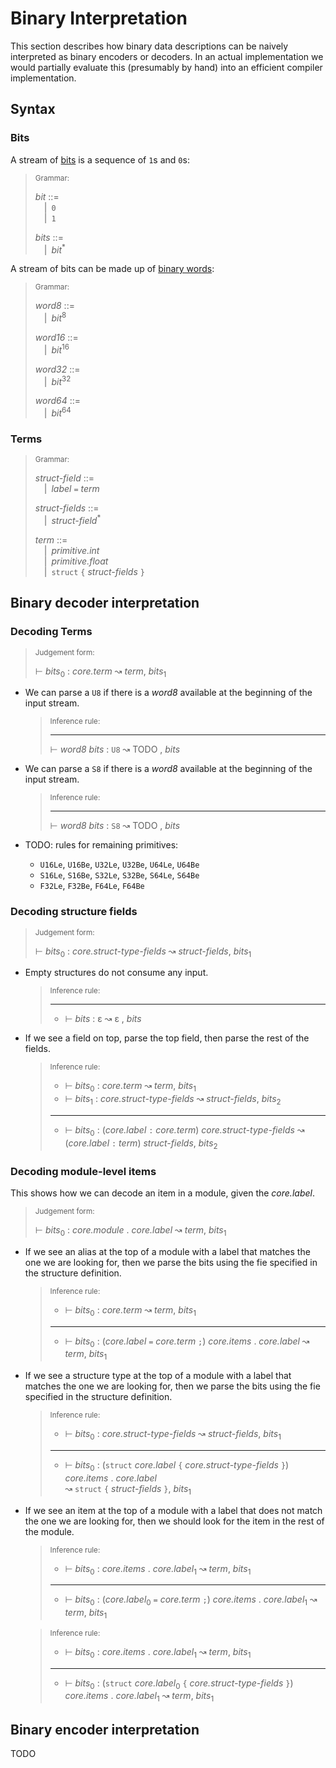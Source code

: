 # Binary Interpretation

This section describes how binary data descriptions can be naively interpreted
as binary encoders or decoders. In an actual implementation we would partially
evaluate this (presumably by hand) into an efficient compiler implementation.

## Syntax

### Bits

A stream of [bits](https://en.wikipedia.org/wiki/Bit) is a sequence of `1`s and `0`s:

> <sub>Grammar:</sub>
>
> _bit_ ::=\
> &emsp;|&ensp;`0`\
> &emsp;|&ensp;`1`
>
> _bits_ ::=\
> &emsp;|&ensp;_bit_<sup>\*</sup>

A stream of bits can be made up of [binary words](https://en.wikipedia.org/wiki/Word_(computer_architecture)):

> <sub>Grammar:</sub>
>
> _word8_ ::=\
> &emsp;|&ensp;_bit_<sup>8</sup>
>
> _word16_ ::=\
> &emsp;|&ensp;_bit_<sup>16</sup>
>
> _word32_ ::=\
> &emsp;|&ensp;_bit_<sup>32</sup>
>
> _word64_ ::=\
> &emsp;|&ensp;_bit_<sup>64</sup>

### Terms

> <sub>Grammar:</sub>
>
> _struct-field_ ::=\
> &emsp;|&ensp;_label_ `=` _term_
>
> _struct-fields_ ::=\
> &emsp;|&ensp;_struct-field_<sup>\*</sup>
>
> _term_ ::=\
> &emsp;|&ensp;_primitive.int_\
> &emsp;|&ensp;_primitive.float_\
> &emsp;|&ensp;`struct` `{` _struct-fields_ `}`

## Binary decoder interpretation

### Decoding Terms

> <sub>Judgement form:</sub>
>
> ⊢ _bits_<sub>0</sub> : _core.term_ ↝ _term_, _bits_<sub>1</sub>

-   We can parse a `U8` if there is a _word8_ available at the beginning of the
    input stream.

    >  <sub>Inference rule:</sub>
    >
    > ----------------------------------------------------------------------------------------------
    > ⊢ _word8_ _bits_ : `U8` ↝ TODO , _bits_

-   We can parse a `S8` if there is a _word8_ available at the beginning of the
    input stream.

    >  <sub>Inference rule:</sub>
    >
    > ----------------------------------------------------------------------------------------------
    > ⊢ _word8_ _bits_ : `S8` ↝ TODO , _bits_

-   TODO: rules for remaining primitives:
    - `U16Le`, `U16Be`, `U32Le`, `U32Be`, `U64Le`, `U64Be`
    - `S16Le`, `S16Be`, `S32Le`, `S32Be`, `S64Le`, `S64Be`
    - `F32Le`, `F32Be`, `F64Le`, `F64Be`

### Decoding structure fields

> <sub>Judgement form:</sub>
>
> ⊢ _bits_<sub>0</sub> : _core.struct-type-fields_ ↝ _struct-fields_, _bits_<sub>1</sub>

-   Empty structures do not consume any input.

    >  <sub>Inference rule:</sub>
    >
    > ----------------------------------------------------------------------------------------------
    > - ⊢ _bits_ : ε ↝ ε , _bits_

-   If we see a field on top, parse the top field, then parse the rest of the
    fields.

    >  <sub>Inference rule:</sub>
    >
    > - ⊢ _bits_<sub>0</sub> : _core.term_ ↝ _term_, _bits_<sub>1</sub>
    > - ⊢ _bits_<sub>1</sub> : _core.struct-type-fields_ ↝ _struct-fields_, _bits_<sub>2</sub>
    > ----------------------------------------------------------------------------------------------
    > - ⊢ _bits_<sub>0</sub> : (_core.label_ `:` _core.term_) _core.struct-type-fields_
    >   ↝ (_core.label_ `:` _term_) _struct-fields_, _bits_<sub>2</sub>

### Decoding module-level items

This shows how we can decode an item in a module, given the _core.label_.

> <sub>Judgement form:</sub>
>
> ⊢ _bits_<sub>0</sub> : _core.module_ . _core.label_ ↝ _term_, _bits_<sub>1</sub>

-   If we see an alias at the top of a module with a label that matches the
    one we are looking for, then we parse the bits using the fie specified in
    the structure definition.

    >  <sub>Inference rule:</sub>
    >
    > - ⊢ _bits_<sub>0</sub> : _core.term_ ↝ _term_, _bits_<sub>1</sub>
    > ----------------------------------------------------------------------------------------------
    > - ⊢ _bits_<sub>0</sub> : (_core.label_ `=` _core.term_ `;`) _core.items_ . _core.label_
    >   ↝ _term_, _bits_<sub>1</sub>

-   If we see a structure type at the top of a module with a label that matches
    the one we are looking for, then we parse the bits using the fie specified
    in the structure definition.

    >  <sub>Inference rule:</sub>
    >
    > - ⊢ _bits_<sub>0</sub> : _core.struct-type-fields_ ↝ _struct-fields_, _bits_<sub>1</sub>
    > ----------------------------------------------------------------------------------------------
    > - ⊢ _bits_<sub>0</sub> : (`struct` _core.label_ `{` _core.struct-type-fields_ `}`) _core.items_ . _core.label_\
    >   ↝ `struct` `{` _struct-fields_ `}`, _bits_<sub>1</sub>

-   If we see an item at the top of a module with a label that does not match
    the one we are looking for, then we should look for the item in the rest
    of the module.

    >  <sub>Inference rule:</sub>
    >
    > - ⊢ _bits_<sub>0</sub> : _core.items_ . _core.label_<sub>1</sub> ↝ _term_, _bits_<sub>1</sub>
    > ----------------------------------------------------------------------------------------------
    > - ⊢ _bits_<sub>0</sub> : (_core.label_<sub>0</sub> `=` _core.term_ `;`)
    >   _core.items_ . _core.label_<sub>1</sub> ↝ _term_, _bits_<sub>1</sub>

    >  <sub>Inference rule:</sub>
    >
    > - ⊢ _bits_<sub>0</sub> : _core.items_ . _core.label_<sub>1</sub> ↝ _term_, _bits_<sub>1</sub>
    > ----------------------------------------------------------------------------------------------
    > - ⊢ _bits_<sub>0</sub> : (`struct` _core.label_<sub>0</sub> `{` _core.struct-type-fields_ `}`)
    >   _core.items_ . _core.label_<sub>1</sub> ↝ _term_, _bits_<sub>1</sub>

## Binary encoder interpretation

TODO
